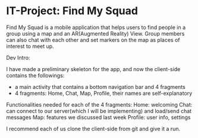 # IT-Project: Find My Squad
Find My Squad is a mobile application that helps users to find people in a group using a map and an AR(Augmented Reality) View. Group members can also chat with each other and set markers on the map as places of interest to meet up.

Dev Intro:

I have made a preliminary skeleton for the app, and now the client-side contains the followings:

-   a main activity that contains a bottom navigation bar and 4 fragments
-   4 fragments: Home, Chat, Map, Profile, their names are self-explanatory

Functionalities needed for each of the 4 fragments:
    Home: welcoming
    Chat: can connect to our server(which I will be implementing) and load/send chat messages
    Map: features we discussed last week
    Profile: user info, settings


I recommend each of us clone the client-side from git and give it a run.
